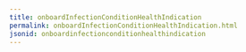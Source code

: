 ```yaml
---
title: onboardInfectionConditionHealthIndication
permalink: onboardInfectionConditionHealthIndication.html
jsonid: onboardinfectionconditionhealthindication
---
```

